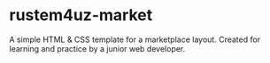 # rustem4uz-market
A simple HTML &amp; CSS template for a marketplace layout. Created for learning and practice by a junior web developer.
